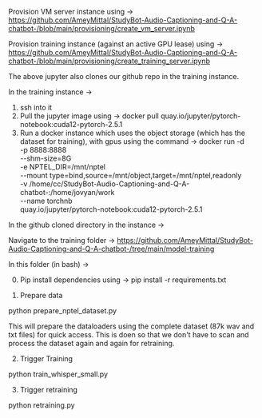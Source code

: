 Provision VM server instance using -> https://github.com/AmeyMittal/StudyBot-Audio-Captioning-and-Q-A-chatbot-/blob/main/provisioning/create_vm_server.ipynb

Provision training instance (against an active GPU lease) using -> https://github.com/AmeyMittal/StudyBot-Audio-Captioning-and-Q-A-chatbot-/blob/main/provisioning/create_training_server.ipynb

The above jupyter also clones our github repo in the training instance.

In the training instance -> 
1. ssh into it
2. Pull the jupyter image using -> docker pull quay.io/jupyter/pytorch-notebook:cuda12-pytorch-2.5.1
3. Run a docker instance which uses the object storage (which has the dataset for training), with gpus using the command ->
docker run -d \
  -p 8888:8888 \
  --shm-size=8G \
  -e NPTEL_DIR=/mnt/nptel \
  --mount type=bind,source=/mnt/object,target=/mnt/nptel,readonly \
  -v /home/cc/StudyBot-Audio-Captioning-and-Q-A-chatbot-:/home/jovyan/work \
  --name torchnb \
  quay.io/jupyter/pytorch-notebook:cuda12-pytorch-2.5.1



In the github cloned directory in the instance ->

Navigate to the training folder -> https://github.com/AmeyMittal/StudyBot-Audio-Captioning-and-Q-A-chatbot-/tree/main/model-training


In this folder (in bash) ->

0. Pip install dependencies using ->
pip install -r requirements.txt

1. Prepare data 

python prepare_nptel_dataset.py

This will prepare the dataloaders using the complete dataset (87k wav and txt files) for quick access. This is doen so that we don't have to scan and process the dataset again and again for retraining.

2. Trigger Training

python train_whisper_small.py

3. Trigger retraining

python retraining.py